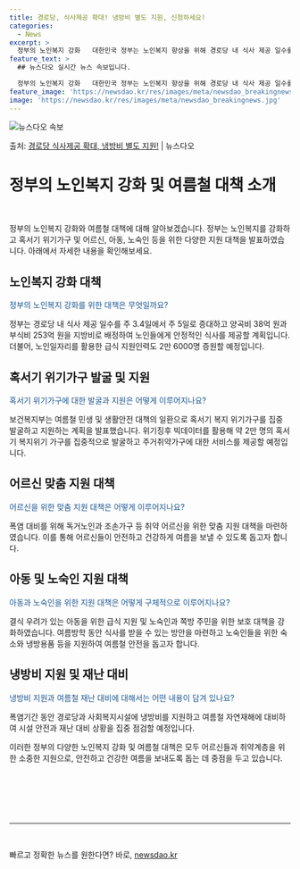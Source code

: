 ```yaml
---
title: 경로당, 식사제공 확대! 냉방비 별도 지원, 신청하세요!
categories:
  - News
excerpt: >
  정부의 노인복지 강화   대한민국 정부는 노인복지 향상을 위해 경로당 내 식사 제공 일수를 주 3.4일에서 …
feature_text: >
  ## 뉴스다오 실시간 뉴스 속보입니다.

  정부의 노인복지 강화   대한민국 정부는 노인복지 향상을 위해 경로당 내 식사 제공 일수를 주 3.4일에서 …
feature_image: 'https://newsdao.kr/res/images/meta/newsdao_breakingnews.jpg'
image: 'https://newsdao.kr/res/images/meta/newsdao_breakingnews.jpg'
---
```


![뉴스다오 속보](https://newsdao.kr/res/images/meta/newsdao_breakingnews.jpg)

<p>출처: <a href="https://newsdao.kr/3986" rel="dofollow">경로당 식사제공 확대, 냉방비 별도 지원!</a> | 뉴스다오</p>

<h1 data-ke-size="size26">정부의 노인복지 강화 및 여름철 대책 소개</h1>
<p data-ke-size="size16">&nbsp;</p>
정부의 노인복지 강화와 여름철 대책에 대해 알아보겠습니다. 정부는 노인복지를 강화하고 혹서기 위기가구 및 어르신, 아동, 노숙인 등을 위한 다양한 지원 대책을 발표하였습니다. 아래에서 자세한 내용을 확인해보세요.

<h2 data-ke-size="size24">노인복지 강화 대책</h2>
<p data-ke-size="size16"><span style="color: #1a5490;">정부의 노인복지 강화를 위한 대책은 무엇일까요?</span></p>
정부는 경로당 내 식사 제공 일수를 주 3.4일에서 주 5일로 증대하고 양곡비 38억 원과 부식비 253억 원을 지방비로 배정하여 노인들에게 안정적인 식사를 제공할 계획입니다. 더불어, 노인일자리를 활용한 급식 지원인력도 2만 6000명 증원할 예정입니다.

<h2 data-ke-size="size24">혹서기 위기가구 발굴 및 지원</h2>
<p data-ke-size="size16"><span style="color: #1a5490;">혹서기 위기가구에 대한 발굴과 지원은 어떻게 이루어지나요?</span></p>
보건복지부는 여름철 민생 및 생활안전 대책의 일환으로 혹서기 복지 위기가구를 집중 발굴하고 지원하는 계획을 발표했습니다. 위기징후 빅데이터를 활용해 약 2만 명의 혹서기 복지위기 가구를 집중적으로 발굴하고 주거취약가구에 대한 서비스를 제공할 예정입니다.

<h2 data-ke-size="size24">어르신 맞춤 지원 대책</h2>
<p data-ke-size="size16"><span style="color: #1a5490;">어르신을 위한 맞춤 지원 대책은 어떻게 이루어지나요?</span></p>
폭염 대비를 위해 독거노인과 조손가구 등 취약 어르신을 위한 맞춤 지원 대책을 마련하였습니다. 이를 통해 어르신들이 안전하고 건강하게 여름을 보낼 수 있도록 돕고자 합니다.

<h2 data-ke-size="size24">아동 및 노숙인 지원 대책</h2>
<p data-ke-size="size16"><span style="color: #1a5490;">아동과 노숙인을 위한 지원 대책은 어떻게 구체적으로 이루어지나요?</span></p>
결식 우려가 있는 아동을 위한 급식 지원 및 노숙인과 쪽방 주민을 위한 보호 대책을 강화하였습니다. 여름방학 동안 식사를 받을 수 있는 방안을 마련하고 노숙인들을 위한 숙소와 냉방용품 등을 지원하여 여름철 안전을 돕고자 합니다.

<h2 data-ke-size="size24">냉방비 지원 및 재난 대비</h2>
<p data-ke-size="size16"><span style="color: #1a5490;">냉방비 지원과 여름철 재난 대비에 대해서는 어떤 내용이 담겨 있나요?</span></p>
폭염기간 동안 경로당과 사회복지시설에 냉방비를 지원하고 여름철 자연재해에 대비하여 시설 안전과 재난 대비 상황을 집중 점검할 예정입니다.

이러한 정부의 다양한 노인복지 강화 및 여름철 대책은 모두 어르신들과 취약계층을 위한 소중한 지원으로, 안전하고 건강한 여름을 보내도록 돕는 데 중점을 두고 있습니다.
<p data-ke-size="size16">&nbsp;</p>
<p data-ke-size="size16">&nbsp;</p>
<p data-ke-size="size16">&nbsp;</p>
<hr>

<p data-ke-size="size16">&nbsp;</p> 

빠르고 정확한 뉴스를 원한다면? 바로, <a href="https://newsdao.kr" rel="dofollow">newsdao.kr</a>


